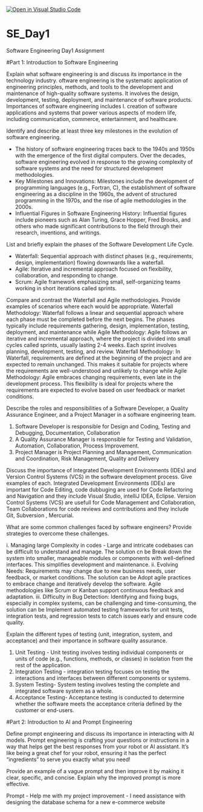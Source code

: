 [![Open in Visual Studio Code](https://classroom.github.com/assets/open-in-vscode-2e0aaae1b6195c2367325f4f02e2d04e9abb55f0b24a779b69b11b9e10269abc.svg)](https://classroom.github.com/online_ide?assignment_repo_id=15577478&assignment_repo_type=AssignmentRepo)
# SE_Day1
Software Engineering Day1 Assignment

#Part 1: Introduction to Software Engineering

Explain what software engineering is and discuss its importance in the technology industry.
oftware engineering is the systematic application of engineering principles, methods, and tools to the development and maintenance of high-quality software systems. It involves the design, development, testing, deployment, and maintenance of software products. Importances of software engineering includes I. creation of software applications and systems that power various aspects of modern life, including communication, commerce, entertainment, and healthcare.

Identify and describe at least three key milestones in the evolution of software engineering.
- The history of software engineering traces back to the 1940s and 1950s with the emergence of the first digital computers. Over the decades, software engineering evolved in response to the growing complexity of software systems and the need for structured development methodologies.
- Key Milestones and Innovations: Milestones include the development of programming languages (e.g., Fortran, C), the establishment of software engineering as a discipline in the 1960s, the advent of structured programming in the 1970s, and the rise of agile methodologies in the 2000s.
- Influential Figures in Software Engineering History: Influential figures include pioneers such as Alan Turing, Grace Hopper, Fred Brooks, and others who made significant contributions to the field through their research, inventions, and writings.

List and briefly explain the phases of the Software Development Life Cycle.
 - Waterfall: Sequential approach with distinct phases (e.g., requirements, design, implementation) flowing downwards like a waterfall.
  - Agile: Iterative and incremental approach focused on flexibility, collaboration, and responding to change.
  - Scrum: Agile framework emphasizing small, self-organizing teams working in short iterations called sprints.

Compare and contrast the Waterfall and Agile methodologies. Provide examples of scenarios where each would be appropriate.
Waterfall Methodology: Waterfall follows a linear and sequential approach where each phase must be completed before the next begins. The phases typically include requirements gathering, design, implementation, testing, deployment, and maintenance while Agile Methodology: Agile follows an iterative and incremental approach, where the project is divided into small cycles called sprints, usually lasting 2-4 weeks. Each sprint involves planning, development, testing, and review.
Waterfall Methodology: In Waterfall, requirements are defined at the beginning of the project and are expected to remain unchanged. This makes it suitable for projects where the requirements are well-understood and unlikely to change while Agile Methodology: Agile embraces changing requirements, even late in the development process. This flexibility is ideal for projects where the requirements are expected to evolve based on user feedback or market conditions.

Describe the roles and responsibilities of a Software Developer, a Quality Assurance Engineer, and a Project Manager in a software engineering team.
1. Software Developer is responsible for Design and Coding, Testing and Debugging, Documentation, Collaboration
2. A Quality Assurance Manager is responsible for Testing and Validation, Automation, Collaboration, Process Improvement.
3. Project Manager is Project Planning and Management, Communication and Coordination, Risk Management, Quality and Delivery
   
Discuss the importance of Integrated Development Environments (IDEs) and Version Control Systems (VCS) in the software development process. Give examples of each.
Integrated Development Environments (IDEs) are important for Code Editing, code dubbuging are used for Code Refactoring and Navigation and they include Visual Studio, intelliJ IDEA, Eclipse.
Version Control Systems (VCS) are usefull for Code Management and Collaboration, Team Collaborations for code reviews and contributions and they include Git, Subversion , Mercurial.

What are some common challenges faced by software engineers? Provide strategies to overcome these challenges.

i. Managing large Complexity in codes - Large and intricate codebases can be difficult to understand and manage. The solution cn be Break down the system into smaller, manageable modules or components with well-defined interfaces. This simplifies development and maintenance.
ii. Evolving Needs: Requirements may change due to new business needs, user feedback, or market conditions. The solution can be Adopt agile practices to embrace change and iteratively develop the software. Agile methodologies like Scrum or Kanban support continuous feedback and adaptation.
iii. Difficulty in Bug Detection: Identifying and fixing bugs, especially in complex systems, can be challenging and time-consuming, the solution can be Implement automated testing frameworks for unit tests, integration tests, and regression tests to catch issues early and ensure code quality.

Explain the different types of testing (unit, integration, system, and acceptance) and their importance in software quality assurance.

1. Unit Testing - Unit testing involves testing individual components or units of code (e.g., functions, methods, or classes) in isolation from the rest of the application.
2. Integration Testing - integration testing focuses on testing the interactions and interfaces between different components or systems.
3. System Testing- System testing involves testing the complete and integrated software system as a whole.
4. Acceptance Testing- Acceptance testing is conducted to determine whether the software meets the acceptance criteria defined by the customer or end-users.

#Part 2: Introduction to AI and Prompt Engineering


Define prompt engineering and discuss its importance in interacting with AI models.
Prompt engineering is crafting your questions or instructions in a way that helps get the best responses from your robot or AI assistant. It’s like being a great chef for your robot, ensuring it has the perfect “ingredients” to serve you exactly what you need!

Provide an example of a vague prompt and then improve it by making it clear, specific, and concise. Explain why the improved prompt is more effective.

Prompt - Help me with my project
improvement - I need assistance with designing the database schema for a new e-commerce website
